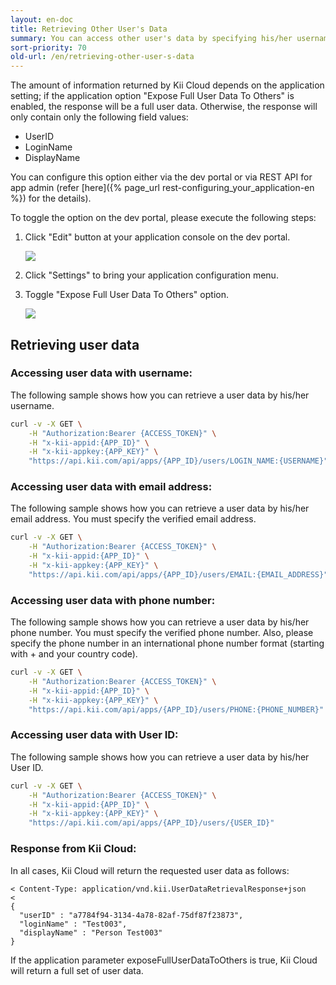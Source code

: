 ```yaml
---
layout: en-doc
title: Retrieving Other User's Data
summary: You can access other user's data by specifying his/her username, email address or phone number.
sort-priority: 70
old-url: /en/retrieving-other-user-s-data
---
```

The amount of information returned by Kii Cloud depends on the application setting; if the application option "Expose Full User Data To Others" is enabled, the response will be a full user data.  Otherwise, the response will only contain only the following field values:

* UserID
* LoginName
* DisplayName

You can configure this option either via the dev portal or via REST API for app admin (refer [here]({% page_url rest-configuring_your_application-en %}) for the details).

To toggle the option on the dev portal, please execute the following steps:

1. Click "Edit" button at your application console on the dev portal.

    ![](01.png)

1. Click "Settings" to bring your application configuration menu.
1. Toggle "Expose Full User Data To Others" option.

    ![](02.png)

## Retrieving user data

### Accessing user data with username:

The following sample shows how you can retrieve a user data by his/her username.

```sh
curl -v -X GET \
    -H "Authorization:Bearer {ACCESS_TOKEN}" \
    -H "x-kii-appid:{APP_ID}" \
    -H "x-kii-appkey:{APP_KEY}" \
    "https://api.kii.com/api/apps/{APP_ID}/users/LOGIN_NAME:{USERNAME}"
```

### Accessing user data with email address:

The following sample shows how you can retrieve a user data by his/her email address.  You must specify the verified email address.

```sh
curl -v -X GET \
    -H "Authorization:Bearer {ACCESS_TOKEN}" \
    -H "x-kii-appid:{APP_ID}" \
    -H "x-kii-appkey:{APP_KEY}" \
    "https://api.kii.com/api/apps/{APP_ID}/users/EMAIL:{EMAIL_ADDRESS}"
```

### Accessing user data with phone number:

The following sample shows how you can retrieve a user data by his/her phone number.  You must specify the verified phone number.  Also, please specify the phone number in an international phone number format (starting with + and your country code).

```sh
curl -v -X GET \
    -H "Authorization:Bearer {ACCESS_TOKEN}" \
    -H "x-kii-appid:{APP_ID}" \
    -H "x-kii-appkey:{APP_KEY}" \
    "https://api.kii.com/api/apps/{APP_ID}/users/PHONE:{PHONE_NUMBER}"
```

### Accessing user data with User ID:

The following sample shows how you can retrieve a user data by his/her User ID.

```sh
curl -v -X GET \
    -H "Authorization:Bearer {ACCESS_TOKEN}" \
    -H "x-kii-appid:{APP_ID}" \
    -H "x-kii-appkey:{APP_KEY}" \
    "https://api.kii.com/api/apps/{APP_ID}/users/{USER_ID}"
```

### Response from Kii Cloud:

In all cases, Kii Cloud will return the requested user data as follows:

```
< Content-Type: application/vnd.kii.UserDataRetrievalResponse+json
<
{
  "userID" : "a7784f94-3134-4a78-82af-75df87f23873",
  "loginName" : "Test003",
  "displayName" : "Person Test003"
}
```

If the application parameter exposeFullUserDataToOthers is true, Kii Cloud will return a full set of user data.
